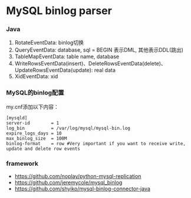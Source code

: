 MySQL binlog parser
=========================

### Java

1. RotateEventData: binlog切换
2. QueryEventData: database, sql = BEGIN 表示DML, 其他表示DDL(跳出)
3. TableMapEventData:  table name, database
4. WriteRowsEventData(insert)、DeleteRowsEventData(delete)、UpdateRowsEventData(update): real data
5. XidEventData: xid


### MySQL的binlog配置
my.cnf添加以下内容：

    [mysqld]
    server-id        = 1
    log_bin          = /var/log/mysql/mysql-bin.log
    expire_logs_days = 10
    max_binlog_size  = 100M
    binlog-format    = row #Very important if you want to receive write, update and delete row events

### framework

* https://github.com/noplay/python-mysql-replication
* https://github.com/jeremycole/mysql_binlog
* https://github.com/shyiko/mysql-binlog-connector-java